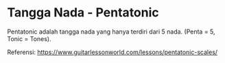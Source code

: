 # Tangga Nada - Pentatonic

Pentatonic adalah tangga nada yang hanya terdiri dari 5 nada. (Penta = 5, Tonic = Tones).


Referensi: https://www.guitarlessonworld.com/lessons/pentatonic-scales/
